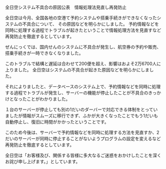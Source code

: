 全日空システム不具合の原因公表　情報処理法見直し再発防止

全日空は今月、全国各地の空港て予約システムや搭乗手続きができなくなったシステムの不具合について、
その原因などを明らかにしました。
予約情報などを同時に処理する過程でトラブルが起きたということで情報処理方法を見直すなど再発防止を徹底するとしています。

ぜんにっくでは、国内せんのシステムに不具合が発生し、航空券の予約や販売、搭乗手続きが一時できなくなりました。

このトラブルで結構と遅延は合わせて200便を超え、影響はおよそ2万6700人に上りました。
全日空はシステムの不具合が起きた原因などを明らかにしました。

それによりましたと、データベースのシステム上で、予約情報などを同時に処理する過程でトラブルが発生し、サーバーの機能が停止したことが不具合のきっかけとなったことがわかりました。

１台のサーバーが停止しても別の1だいのダーバーで対応できる体制をとっていましたが情報がスムーズに移行できず、ふかが大きくなったことでもう1だいも自動停止し、復旧に時間がかかったということです。

このため今後は、サーバーで予約情報などを同時に処理する方法を見直すか、2だいのサーバーが同時に停止することがないようプログラムの設定を変えるなど再発防止を徹底するとしています。

全日空は「お客様及び、関係する皆様に多大なるご迷惑をおかけしたことを深くお詫び申し上げます。」としています。
